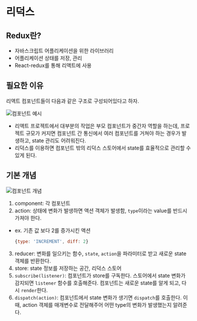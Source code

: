 # 리덕스
## Redux란?
- 자바스크립트 어플리케이션을 위한 라이브러리
- 어플리케이션 상태를 저장, 관리
- React-redux를 통해 리액트에 사용

## 필요한 이유
리액트 컴포넌트들이 다음과 같은 구조로 구성되어있다고 하자.

![컴포넌트 예시](https://i.imgur.com/c6A4cHg.png)
- 리액트 프로젝트에서 대부분의 작업은 부모 컴포넌트가 중간자 역할을 하는데, 프로젝트 규모가 커지면 컴포넌트 간 통신에서 여러 컴포넌트를 거쳐야 하는 경우가 발생하고, state 관리도 어려워진다.
- 리덕스를 이용하면 컴포넌트 밖의 리덕스 스토어에서 state를 효율적으로 관리할 수 있게 된다. 

## 기본 개념
![컴포넌트 개념](https://t1.daumcdn.net/cfile/tistory/99CB65345CEFD1690F)
1. component: 각 컴포넌트
2. action: 상태에 변화가 발생하면 액션 객체가 발생함, `type`이라는 value를 반드시 가져야 한다.
- ex. 기존 값 보다 2를 증가시킨 액션
    ```js
    {type: 'INCREMENT', diff: 2}
    ```
3. reducer: 변화를 일으키는 함수, `state`, `action`을 파라미터로 받고 새로운 state 객체를 반환한다.
4. store: state 정보를 저장하는 공간, 리덕스 스토어
5. `subscribe(listener)`: 컴포넌트가 store를 구독한다. 스토어에서 state 변화가 감지되면 `listener` 함수를 호출해준다. 컴포넌트는 새로운 state를 알게 되고, 다시 `render`한다.
6. `dispatch(action)`: 컴포넌트에서 state 변화가 생기면 `dispatch`를 호출한다. 이 때, action 객체를 매개변수로 전달해주어 어떤 type의 변화가 발생했는지 알려준다.
